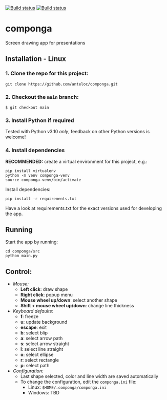 [![Build status](https://ci.appveyor.com/api/projects/status/fr7g37cfooy4hq73/branch/main?svg=true)](https://ci.appveyor.com/project/anteloc/componga/branch/main)
[![Build status](https://ci.appveyor.com/api/projects/status/fr7g37cfooy4hq73?svg=true)](https://ci.appveyor.com/project/anteloc/componga)
# componga
Screen drawing app for presentations

## Installation - Linux

### 1. Clone the repo for this project:

```
git clone https://github.com/anteloc/componga.git
```

### 2. Checkout the ```main``` branch:

```
$ git checkout main
```

### 3. Install Python if required

Tested with Python v3.10 *only*, feedback on other Python versions is welcome!

### 4. Install dependencies
**RECOMMENDED:** create a virtual environment for this project, e.g.:

```
pip install virtualenv
python -m venv componga-venv
source componga-venv/bin/activate
```

Install dependencies:
```
pip install -r requirements.txt
```

Have a look at requirements.txt for the exact versions used for developing the app.

## Running 
Start the app by running:

```
cd componga/src
python main.py
```

## Control:
- _Mouse:_
    - **Left click**: draw shape
    - **Right click**: popup menu
    - **Mouse wheel up/down**: select another shape
    - **Shift + mouse wheel up/down**: change line thickness
- _Keyboard defaults:_
    - **f**: freeze
    - **u**: update background
    - **escape**: exit
    - **b**: select blip
    - **a**: select arrow path
    - **s**: select arrow straight
    - **l**: select line straight
    - **o**: select ellipse
    - **r**: select rectangle
    - **p**: select path
- _Configuration:_
    - Last shape selected, color and line width are saved automatically
    - To change the configuration, edit the `componga.ini` file:
      - Linux: ```$HOME/.componga/componga.ini```
      - Windows: TBD
